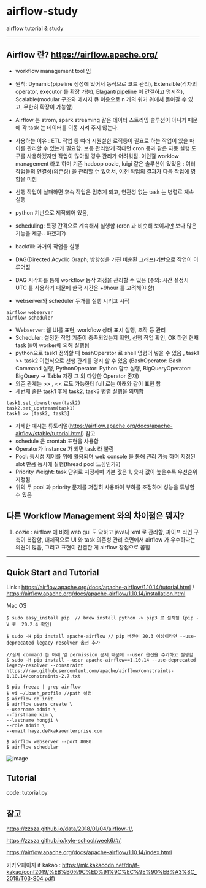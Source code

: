 # airflow-study
airflow tutorial &amp; study

---------------------

## Airflow 란? https://airflow.apache.org/
- workflow management tool 임
- 원칙: Dynamic(pipeline 생성에 있어서 동적으로 코드 관리), Extensible(각자의 operator, executor 를 확장 가능), Elagant(pipeline 이 간결하고 명시적), Scalable(modular 구조와 메시지 큐 이용으로 n 개의 워커 위에서 돌아갈 수 있고, 무한히 확장이 가능함)
- Airflow 는 strom, spark streaming 같은 데이터 스트리밍 솔루션이 아니기 때문에 각 task 는 데이터를 이동 시켜 주지 않는다. 
- 사용하는 이유
 : ETL 작업 등 여러 시퀀셜한 로직등이 필요로 하는 작업이 있을 때 이를 관리할 수 있는게 필요함. 보통 관리할게 적다면 cron 등과 같은 자동 실행 도구를 사용하겠지만 작업이 많아질 경우 관리가 어려워짐. 이런걸 worklow management 라고 하며 기존 hadoop oozie, luigi 같은 솔루션이 있었음
 : 여러 작업들의 연결성(의존성) 을 관리할 수 있어서, 이전 작업의 결과가 다음 작업에 영향을 미침
- 선행 작업이 실패하면 후속 작업은 멈추게 되고, 연관성 없는 task 는 병렬로 계속 실행
- python 기반으로 제작되어 있음,
- scheduling: 특정 간격으로 계속해서 실행함 (cron 과 비슷해 보이지만 보다 많은 기능을 제공.. 하겠지?)
- backfill: 과거의 작업을 실행
- DAG(Directed Acyclic Graph; 방향성을 가진 비순환 그래프)기반으로 작업이 이루어짐
- DAG 시각화를 통해 workflow 동작 과정을 관리할 수 있음
(주의: 시간 설정시 UTC 를 사용하기 때문에 한국 시간은 +9hour 를 고려해야 함)

- webserver와 scheduler 두개를 실행 시키고 시작

```
airflow webserver
airflow scheduler
```

- Webserver: 웹 UI를 표현, workflow 상태 표시 실행, 조작 등 관리
- Scheduler: 설정한 작업 기준이 충족되었는지 확인, 선행 작업 확인, OK 하면 현재 task 들이 worker에 의해 실행됨
- python으로 task1 정의할 때 bashOperator 로 shell 명령어 넣을 수 있음 , task1 >> task2 이런식으로 선행 관계를 명시 할 수 있음 (BashOperator: Bash Command 실행, PythonOperator: Python 함수 실행, BigQueryOperator: BigQuery -> Table 저장 그 외 다양한 Operator 존재)
- 의존 관계는 >> , << 로도 가능한데 full 로는 아래와 같이 표현 함
- 세번째 줄은 task1 후에 task2, task3 병렬 실행을 의미함

```
task1.set_downstream(task2)
task2.set_upstream(task1)
task1 >> [task2, task3]
```

- 자세한 예시는 튜토리얼(https://airflow.apache.org/docs/apache-airflow/stable/tutorial.html) 참고
- schedule 은 crontab 표현을 사용함 
- Operator가 instance 가 되면 task 라 불림
- Pool: 동시성 제어를 위해 활용되며 web console 을 통해 관리 가능 하며 지정된 slot 만큼 동시에 실행(thread pool 느낌인가?)
- Priority Weight: task 단위로 지정하며 기본 값은 1, 숫자 값이 높을수록 우선순위 지정됨. 
- 위의 두 pool 과 priority 문제를 저절히 사용하여 부하를 조정하며 성능을 튜닝할 수 있음

## 다른 Workflow Management 와의 차이점은 뭐지?
1. oozie : airflow 에 비해 web gui 도 약하고 java나 xml 로 관리함, 파이프 라인 구축이 복잡함, 대체적으로 UI 와 task 의존성 관리 측면에서 airflow 가 우수하다는 의견이 많음, 그리고 표현이 간결한 게 airflow 장점으로 꼽힘


----------------------

## Quick Start and Tutorial
Link : https://airflow.apache.org/docs/apache-airflow/1.10.14/tutorial.html / https://airflow.apache.org/docs/apache-airflow/1.10.14/installation.html

Mac OS
```
$ sudo easy_install pip  // brew install python -> pip3 로 설치됨 (pip -V 로  20.2.4 확인)

$ sudo -H pip install apache-airflow // pip 버전이 20.3 이상이라면 --use-deprecated legacy-resolver 옵션 추가

//실제 command 는 아래 임 permission 문제 때문에 --user 옵션을 추가하고 실행함
$ sudo -H pip install --user apache-airflow==1.10.14 --use-deprecated legacy-resolver --constraint https://raw.githubusercontent.com/apache/airflow/constraints-1.10.14/constraints-2.7.txt

$ pip freeze | grep airflow
$ vi ~/.bash_profile //path 설정
$ airflow db init
$ airflow users create \
--username admin \
--firstname kim \
--lastname hongji \
--role Admin \
--email hayz.de@kakaoenterprise.com

$ airflow webserver --port 8080
$ airflow schedular
```
![image](https://user-images.githubusercontent.com/36401495/104279878-5df1a800-54ee-11eb-8de3-986170102f4d.png)

## Tutorial
code: tutorial.py

## 참고
 https://zzsza.github.io/data/2018/01/04/airflow-1/,
 
 https://zzsza.github.io/kyle-school/week6/#/, 
 
 https://airflow.apache.org/docs/apache-airflow/1.10.14/index.html
 
 카카오페이지 if kakao : https://mk.kakaocdn.net/dn/if-kakao/conf2019/%EB%B0%9C%ED%91%9C%EC%9E%90%EB%A3%8C_2019/T03-S04.pdf)
